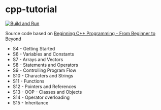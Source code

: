 # cpp-tutorial

[![Build and Run](https://github.com/shalex88/cpp-tutorial/actions/workflows/build.yaml/badge.svg)](https://github.com/shalex88/cpp-tutorial/actions/workflows/build.yaml)

Source code based on [Beginning C++ Programming - From Beginner to Beyond](https://www.udemy.com/course/beginning-c-plus-plus-programming/)

* S4 - Getting Started
* S6 - Variables and Constants
* S7 - Arrays and Vectors
* S8 - Statements and Operators
* S9 - Controlling Program Flow
* S10 - Characters and Strings
* S11 - Functions
* S12 - Pointers and References
* S13 - OOP - Classes and Objects
* S14 - Operator overloading
* S15 - Inheritance
